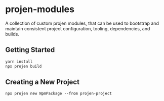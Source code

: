 # projen-modules

A collection of custom projen modules, that can be used to bootstrap and maintain consistent project configuration, tooling, dependencies, and builds.

## Getting Started

```sh
yarn install
npx projen build
```

## Creating a New Project


```
npx projen new NpmPackage --from projen-project
```
